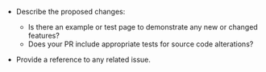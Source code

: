 - Describe the proposed changes:

  - Is there an example or test page to demonstrate any new or changed features?
  - Does your PR include appropriate tests for source code alterations?

- Provide a reference to any related issue.
